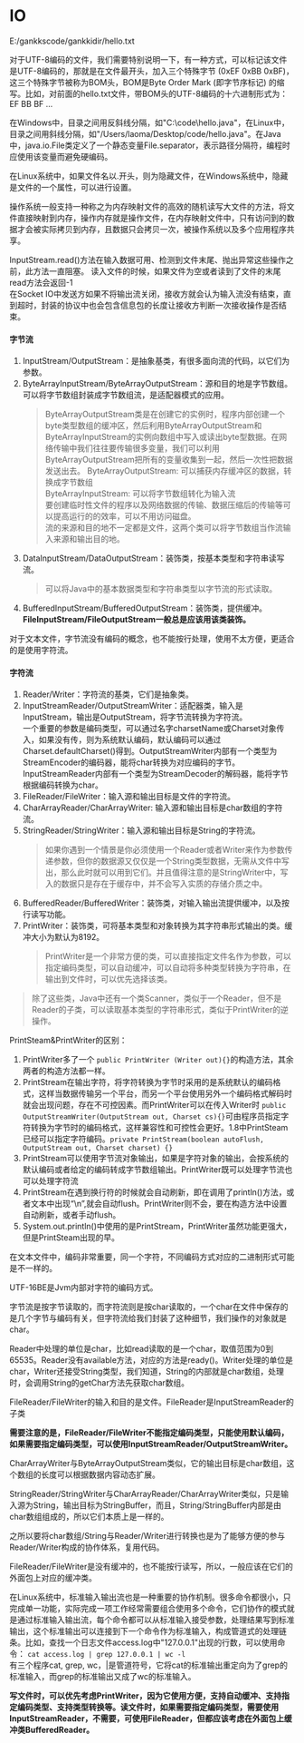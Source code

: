 # IO

E:/gankkscode/gankkidir/hello.txt

对于UTF-8编码的文件，我们需要特别说明一下，有一种方式，可以标记该文件是UTF-8编码的，那就是在文件最开头，加入三个特殊字节 (0xEF 0xBB 0xBF)，这三个特殊字节被称为BOM头，BOM是Byte Order Mark (即字节序标记) 的缩写。比如，对前面的hello.txt文件，带BOM头的UTF-8编码的十六进制形式为：EF BB BF ...        

在Windows中，目录之间用反斜线分隔，如"C:\code\hello.java"，在Linux中，目录之间用斜线分隔，如"/Users/laoma/Desktop/code/hello.java"。在Java中，java.io.File类定义了一个静态变量File.separator，表示路径分隔符，编程时应使用该变量而避免硬编码。

在Linux系统中，如果文件名以.开头，则为隐藏文件，在Windows系统中，隐藏是文件的一个属性，可以进行设置。

操作系统一般支持一种称之为内存映射文件的高效的随机读写大文件的方法，将文件直接映射到内存，操作内存就是操作文件，在内存映射文件中，只有访问到的数据才会被实际拷贝到内存，且数据只会拷贝一次，被操作系统以及多个应用程序共享。

InputStream.read()方法在输入数据可用、检测到文件末尾、抛出异常这些操作之前，此方法一直阻塞。
读入文件的时候，如果文件为空或者读到了文件的末尾read方法会返回-1     
在Socket IO中发送方如果不将输出流关闭，接收方就会认为输入流没有结束，直到超时，封装的协议中也会包含信息包的长度让接收方判断一次接收操作是否结束。


#### 字节流
1. InputStream/OutputStream：是抽象基类，有很多面向流的代码，以它们为参数。
2. ByteArrayInputStream/ByteArrayOutputStream：源和目的地是字节数组。可以将字节数组封装成字节数组流，是适配器模式的应用。
    >ByteArrayOutputStream类是在创建它的实例时，程序内部创建一个byte类型数组的缓冲区，然后利用ByteArrayOutputStream和ByteArrayInputStream的实例向数组中写入或读出byte型数据。在网络传输中我们往往要传输很多变量，我们可以利用ByteArrayOutputStream把所有的变量收集到一起，然后一次性把数据发送出去。
    >ByteArrayOutputStream: 可以捕获内存缓冲区的数据，转换成字节数组     
    >ByteArrayInputStream: 可以将字节数组转化为输入流    
    >要创建临时性文件的程序以及网络数据的传输、数据压缩后的传输等可以提高运行的的效率，可以不用访问磁盘。     
    >流的来源和目的地不一定都是文件，这两个类可以将字节数组当作流输入来源和输出目的地。
3. DataInputStream/DataOutputStream：装饰类，按基本类型和字符串读写流。
   >可以将Java中的基本数据类型和字符串类型以字节流的形式读取。
4. BufferedInputStream/BufferedOutputStream：装饰类，提供缓冲。**FileInputStream/FileOutputStream一般总是应该用该类装饰。**

对于文本文件，字节流没有编码的概念，也不能按行处理，使用不太方便，更适合的是使用字符流。

#### 字符流
1. Reader/Writer：字符流的基类，它们是抽象类。
2. InputStreamReader/OutputStreamWriter：适配器类，输入是InputStream，输出是OutputStream，将字节流转换为字符流。     
一个重要的参数是编码类型，可以通过名字charsetName或Charset对象传入，如果没有传，则为系统默认编码，默认编码可以通过Charset.defaultCharset()得到。OutputStreamWriter内部有一个类型为StreamEncoder的编码器，能将char转换为对应编码的字节。InputStreamReader内部有一个类型为StreamDecoder的解码器，能将字节根据编码转换为char。
3. FileReader/FileWriter：输入源和输出目标是文件的字符流。
4. CharArrayReader/CharArrayWriter: 输入源和输出目标是char数组的字符流。
5. StringReader/StringWriter：输入源和输出目标是String的字符流。
    >如果你遇到一个情景是你必须使用一个Reader或者Writer来作为参数传递参数，但你的数据源又仅仅是一个String类型数据，无需从文件中写出，那么此时就可以用到它们。并且值得注意的是StringWriter中，写入的数据只是存在于缓存中，并不会写入实质的存储介质之中。
6. BufferedReader/BufferedWriter：装饰类，对输入输出流提供缓冲，以及按行读写功能。
7. PrintWriter：装饰类，可将基本类型和对象转换为其字符串形式输出的类。缓冲大小为默认为8192。      
    >PrintWriter是一个非常方便的类，可以直接指定文件名作为参数，可以指定编码类型，可以自动缓冲，可以自动将多种类型转换为字符串，在输出到文件时，可以优先选择该类。      
>除了这些类，Java中还有一个类Scanner，类似于一个Reader，但不是Reader的子类，可以读取基本类型的字符串形式，类似于PrintWriter的逆操作。

PrintSteam&PrintWriter的区别：
1. PrintWriter多了一个 `public PrintWriter (Writer out){}`的构造方法，其余两者的构造方法都一样。
2. PrintStream在输出字符，将字符转换为字节时采用的是系统默认的编码格式，这样当数据传输另一个平台，而另一个平台使用另外一个编码格式解码时就会出现问题，存在不可控因素。而PrintWriter可以在传入Writer时 `public OutputStreamWriter(OutputStream out, Charset cs){}`可由程序员指定字符转换为字节时的编码格式，这样兼容性和可控性会更好。1.8中PrintSteam已经可以指定字符编码。`private PrintStream(boolean autoFlush, OutputStream out, Charset charset) {}`
3. PrintStream可以使用字节流对象输出，如果是字符对象的输出，会按系统的默认编码或者给定的编码转成字节数组输出。PrintWriter既可以处理字节流也可以处理字符流
4. PrintStream在遇到换行符的时候就会自动刷新，即在调用了println()方法，或者文本中出现“\n”,就会自动flush。PrintWriter则不会，要在构造方法中设置自动刷新，或者手动flush。
5. System.out.println()中使用的是PrintStream，PrintWriter虽然功能更强大，但是PrintSteam出现的早。

在文本文件中，编码非常重要，同一个字符，不同编码方式对应的二进制形式可能是不一样的。

UTF-16BE是Jvm内部对字符的编码方式。

字节流是按字节读取的，而字符流则是按char读取的，一个char在文件中保存的是几个字节与编码有关，但字符流给我们封装了这种细节，我们操作的对象就是char。

Reader中处理的单位是char，比如read读取的是一个char，取值范围为0到65535。Reader没有available方法，对应的方法是ready()。Writer处理的单位是char，Writer还接受String类型，我们知道，String的内部就是char数组，处理时，会调用String的getChar方法先获取char数组。

FileReader/FileWriter的输入和目的是文件。FileReader是InputStreamReader的子类

**需要注意的是，FileReader/FileWriter不能指定编码类型，只能使用默认编码，如果需要指定编码类型，可以使用InputStreamReader/OutputStreamWriter。**

CharArrayWriter与ByteArrayOutputStream类似，它的输出目标是char数组，这个数组的长度可以根据数据内容动态扩展。

StringReader/StringWriter与CharArrayReader/CharArrayWriter类似，只是输入源为String，输出目标为StringBuffer，而且，String/StringBuffer内部是由char数组组成的，所以它们本质上是一样的。

之所以要将char数组/String与Reader/Writer进行转换也是为了能够方便的参与Reader/Writer构成的协作体系，复用代码。

FileReader/FileWriter是没有缓冲的，也不能按行读写，所以，一般应该在它们的外面包上对应的缓冲类。

在Linux系统中，标准输入输出流也是一种重要的协作机制。很多命令都很小，只完成单一功能，实际完成一项工作经常需要组合使用多个命令，它们协作的模式就是通过标准输入输出流，每个命令都可以从标准输入接受参数，处理结果写到标准输出，这个标准输出可以连接到下一个命令作为标准输入，构成管道式的处理链条。比如，查找一个日志文件access.log中"127.0.0.1"出现的行数，可以使用命令：
`cat access.log | grep 127.0.0.1 | wc -l`       
有三个程序cat, grep, wc，|是管道符号，它将cat的标准输出重定向为了grep的标准输入，而grep的标准输出又成了wc的标准输入。

**写文件时，可以优先考虑PrintWriter，因为它使用方便，支持自动缓冲、支持指定编码类型、支持类型转换等。读文件时，如果需要指定编码类型，需要使用InputStreamReader，不需要，可使用FileReader，但都应该考虑在外面包上缓冲类BufferedReader。**
























